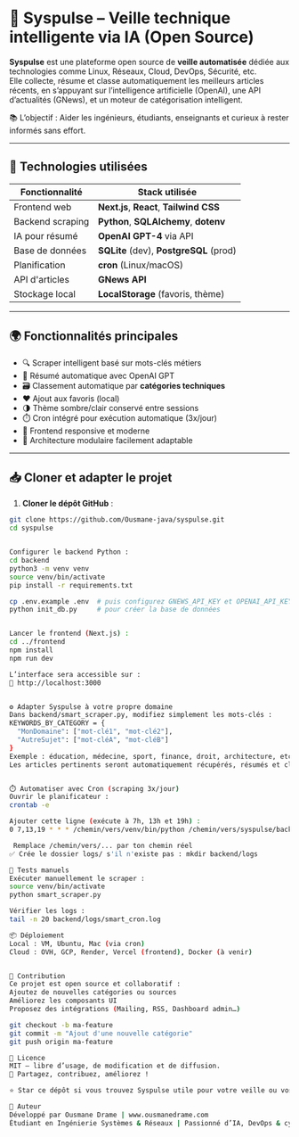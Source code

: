 # 🚀 Syspulse – Veille technique intelligente via IA (Open Source)

**Syspulse** est une plateforme open source de **veille automatisée** dédiée aux technologies comme Linux, Réseaux, Cloud, DevOps, Sécurité, etc.  
Elle collecte, résume et classe automatiquement les meilleurs articles récents, en s’appuyant sur l’intelligence artificielle (OpenAI), une API d’actualités (GNews), et un moteur de catégorisation intelligent.

📚 L’objectif : Aider les ingénieurs, étudiants, enseignants et curieux à rester informés sans effort.

---

## 🔧 Technologies utilisées

| Fonctionnalité        | Stack utilisée                          |
|-----------------------|------------------------------------------|
| Frontend web          | **Next.js**, **React**, **Tailwind CSS** |
| Backend scraping      | **Python**, **SQLAlchemy**, **dotenv**   |
| IA pour résumé        | **OpenAI GPT-4** via API                 |
| Base de données       | **SQLite** (dev), **PostgreSQL** (prod)  |
| Planification         | **cron** (Linux/macOS)                   |
| API d'articles        | **GNews API**                            |
| Stockage local        | **LocalStorage** (favoris, thème)        |

---

## 🌍 Fonctionnalités principales

- 🔍 Scraper intelligent basé sur mots-clés métiers
- 🧠 Résumé automatique avec OpenAI GPT
- 🗃️ Classement automatique par **catégories techniques**
- ❤️ Ajout aux favoris (local)
- 🌗 Thème sombre/clair conservé entre sessions
- ⏱️ Cron intégré pour exécution automatique (3x/jour)
- 📱 Frontend responsive et moderne
- 🧩 Architecture modulaire facilement adaptable

---

## 📥 Cloner et adapter le projet

1. **Cloner le dépôt GitHub** :

```bash
git clone https://github.com/Ousmane-java/syspulse.git
cd syspulse


Configurer le backend Python :
cd backend
python3 -m venv venv
source venv/bin/activate
pip install -r requirements.txt

cp .env.example .env  # puis configurez GNEWS_API_KEY et OPENAI_API_KEY
python init_db.py     # pour créer la base de données


Lancer le frontend (Next.js) :
cd ../frontend
npm install
npm run dev

L’interface sera accessible sur :
📍 http://localhost:3000


⚙️ Adapter Syspulse à votre propre domaine
Dans backend/smart_scraper.py, modifiez simplement les mots-clés :
KEYWORDS_BY_CATEGORY = {
  "MonDomaine": ["mot-clé1", "mot-clé2"],
  "AutreSujet": ["mot-cléA", "mot-cléB"]
}
Exemple : éducation, médecine, sport, finance, droit, architecture, etc.
Les articles pertinents seront automatiquement récupérés, résumés et classés.


⏱️ Automatiser avec Cron (scraping 3x/jour)
Ouvrir le planificateur :
crontab -e

Ajouter cette ligne (exécute à 7h, 13h et 19h) :
0 7,13,19 * * * /chemin/vers/venv/bin/python /chemin/vers/syspulse/backend/smart_scraper.py >> /chemin/vers/syspulse/backend/logs/smart_cron.log 2>&1

 Remplace /chemin/vers/... par ton chemin réel
✅ Crée le dossier logs/ s'il n'existe pas : mkdir backend/logs

🧪 Tests manuels
Exécuter manuellement le scraper :
source venv/bin/activate
python smart_scraper.py

Vérifier les logs :
tail -n 20 backend/logs/smart_cron.log

📦 Déploiement
Local : VM, Ubuntu, Mac (via cron)
Cloud : OVH, GCP, Render, Vercel (frontend), Docker (à venir)


🤝 Contribution
Ce projet est open source et collaboratif :
Ajoutez de nouvelles catégories ou sources
Améliorez les composants UI
Proposez des intégrations (Mailing, RSS, Dashboard admin…)

git checkout -b ma-feature
git commit -m "Ajout d'une nouvelle catégorie"
git push origin ma-feature

📄 Licence
MIT – libre d’usage, de modification et de diffusion.
🚀 Partagez, contribuez, améliorez !

⭐ Star ce dépôt si vous trouvez Syspulse utile pour votre veille ou vos projets !

👤 Auteur
Développé par Ousmane Drame | www.ousmanedrame.com 
Étudiant en Ingénierie Systèmes & Réseaux | Passionné d’IA, DevOps & cybersécurité
